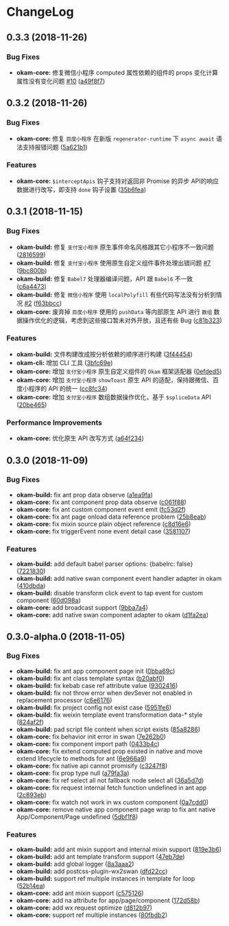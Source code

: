 # ChangeLog

## 0.3.3 (2018-11-26)

### Bug Fixes

* **okam-core:** 修复微信小程序 computed 属性依赖的组件的 props 变化计算属性没有变化问题 [#10](https://github.com/ecomfe/okam/issues/10) ([a49f8f7](https://github.com/ecomfe/okam/commit/a49f8f7))

## 0.3.2 (2018-11-26)

### Bug Fixes

* **okam-core:** 修复 `百度小程序` 在新版 `regenerator-runtime` 下 `async await` 语法支持报错问题 ([5a621b1](https://github.com/ecomfe/okam/commit/5a621b1))

### Features

* **okam-core:** `$interceptApis` 钩子支持对返回非 Promise 的异步 API的响应数据进行改写，即支持 `done` 钩子设置 ([35b6fea](https://github.com/ecomfe/okam/commit/35b6fea))


## 0.3.1 (2018-11-15)

### Bug Fixes

* **okam-build:** 修复 `支付宝小程序` 原生事件命名风格跟其它小程序不一致问题 ([2816599](https://github.com/ecomfe/okam/commit/2816599))
* **okam-build:** 修复 `支付宝小程序` 使用原生自定义组件事件处理出错问题 [#7](https://github.com/ecomfe/okam/issues/7) ([9bc800b](https://github.com/ecomfe/okam/commit/9bc800b))
* **okam-build:** 修复 `Babel7` 处理器编译问题，API 跟 `Babel6` 不一致 ([c6a4473](https://github.com/ecomfe/okam/commit/c6a4473))
* **okam-build:** 修复 `微信小程序` 使用 `localPolyfill` 有些代码写法没有分析到情况 [#2](https://github.com/ecomfe/okam/issues/2) ([f63bbcc](https://github.com/ecomfe/okam/commit/f63bbcc))
* **okam-core:** 废弃掉 `百度小程序` 使用的 `pushData` 等内部原生 API 进行 `数组` 数据操作优化的逻辑，考虑到这些接口暂未对外开放，且还有些 Bug ([c81b323](https://github.com/ecomfe/okam/commit/c81b323))

### Features

* **okam-build:** 文件构建改成按分析依赖的顺序进行构建 ([3f44454](https://github.com/ecomfe/okam/commit/3f44454))
* **okam-cli:** 增加 CLI 工具 ([3bfc69e](https://github.com/ecomfe/okam/commit/3bfc69e))
* **okam-core:** 增加 `支付宝小程序` 原生自定义组件的 `Okam` 框架适配器 ([0efded5](https://github.com/ecomfe/okam/commit/0efded5))
* **okam-core:** 增加 `支付宝小程序` `showToast` 原生 API 的适配，保持跟微信、百度小程序的 API 的统一  ([cc8fc34](https://github.com/ecomfe/okam/commit/cc8fc34))
* **okam-core:** 增加 `支付宝小程序` 数组数据操作优化，基于 `$spliceData` API ([20be465](https://github.com/ecomfe/okam/commit/20be465))

### Performance Improvements

* **okam-core:** 优化原生 API 改写方式 ([a64f234](https://github.com/ecomfe/okam/commit/a64f234))


## 0.3.0 (2018-11-09)

### Bug Fixes

* **okam-build:** fix ant prop data observe ([a1ea9fa](https://github.com/ecomfe/okam/commit/a1ea9fa))
* **okam-core:** fix ant component prop data observe ([c061f88](https://github.com/ecomfe/okam/commit/c061f88))
* **okam-core:** fix ant custom component event emit ([fc53d2f](https://github.com/ecomfe/okam/commit/fc53d2f))
* **okam-core:** fix ant page onload data reference problem ([25b8eab](https://github.com/ecomfe/okam/commit/25b8eab))
* **okam-core:** fix mixin source plain object reference ([c8d16e6](https://github.com/ecomfe/okam/commit/c8d16e6))
* **okam-core:** fix triggerEvent none event detail case ([3581107](https://github.com/ecomfe/okam/commit/3581107))

### Features

* **okam-build:** add default babel parser options: {babelrc: false} ([7221830](https://github.com/ecomfe/okam/commit/7221830))
* **okam-build:** add native swan component event handler adapter in okam ([410dbda](https://github.com/ecomfe/okam/commit/410dbda))
* **okam-build:** disable transform click event to tap event for custom component ([60d098a](https://github.com/ecomfe/okam/commit/60d098a))
* **okam-core:** add broadcast support ([9bba7a4](https://github.com/ecomfe/okam/commit/9bba7a4))
* **okam-core:** add native swan component adapter to okam ([d1fa2ea](https://github.com/ecomfe/okam/commit/d1fa2ea))


## 0.3.0-alpha.0 (2018-11-05)

### Bug Fixes

* **okam-build:** fix ant app component page init ([0bba69c](https://github.com/ecomfe/okam/commit/0bba69c))
* **okam-build:** fix ant class template syntax ([b20abf0](https://github.com/ecomfe/okam/commit/b20abf0))
* **okam-build:** fix kebab case ref attribute value ([9302416](https://github.com/ecomfe/okam/commit/9302416))
* **okam-build:** fix not throw error when devSever not enabled in replacement processor ([c6e6176](https://github.com/ecomfe/okam/commit/c6e6176))
* **okam-build:** fix project config not exist case ([5951fe6](https://github.com/ecomfe/okam/commit/5951fe6))
* **okam-build:** fix weixin template event transformation data-* style ([824af2f](https://github.com/ecomfe/okam/commit/824af2f))
* **okam-build:** pad script file content when script exists ([85a8286](https://github.com/ecomfe/okam/commit/85a8286))
* **okam-core:** fix behavior init error in swan ([7e262b0](https://github.com/ecomfe/okam/commit/7e262b0))
* **okam-core:** fix component import path ([0433b4c](https://github.com/ecomfe/okam/commit/0433b4c))
* **okam-core:** fix extend computed prop existed in native and move extend lifecycle to methods for ant ([6e966a9](https://github.com/ecomfe/okam/commit/6e966a9))
* **okam-core:** fix native api cannot promisify ([c3247f8](https://github.com/ecomfe/okam/commit/c3247f8))
* **okam-core:** fix prop type null ([a79fa3a](https://github.com/ecomfe/okam/commit/a79fa3a))
* **okam-core:** fix ref select all not fallback node select all ([36a5d7d](https://github.com/ecomfe/okam/commit/36a5d7d))
* **okam-core:** fix request internal fetch function undefined in ant app ([2c893eb](https://github.com/ecomfe/okam/commit/2c893eb))
* **okam-core:** fix watch not work in wx custom component ([0a7cdd0](https://github.com/ecomfe/okam/commit/0a7cdd0))
* **okam-core:** remove native app component page wrap to fix ant native App/Component/Page undefined ([5dbf1f8](https://github.com/ecomfe/okam/commit/5dbf1f8))


### Features

* **okam-build:** add ant mixin support and internal mixin support ([819e3b6](https://github.com/ecomfe/okam/commit/819e3b6))
* **okam-build:** add ant template transform support ([47eb7de](https://github.com/ecomfe/okam/commit/47eb7de))
* **okam-build:** add global logger ([8a3aaa2](https://github.com/ecomfe/okam/commit/8a3aaa2))
* **okam-build:** add postcss-plugin-wx2swan ([dfd22cc](https://github.com/ecomfe/okam/commit/dfd22cc))
* **okam-build:** support ref multiple instances in template for loop ([52b14ea](https://github.com/ecomfe/okam/commit/52b14ea))
* **okam-core:** add ant mixin support ([c575126](https://github.com/ecomfe/okam/commit/c575126))
* **okam-core:** add na attribute for app/page/component ([172d58b](https://github.com/ecomfe/okam/commit/172d58b))
* **okam-core:** add wx request optimize ([d812b97](https://github.com/ecomfe/okam/commit/d812b97))
* **okam-core:** support ref multiple instances ([80fbdb2](https://github.com/ecomfe/okam/commit/80fbdb2))




